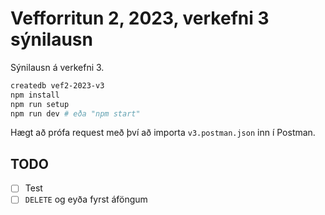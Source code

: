 # Vefforritun 2, 2023, verkefni 3 sýnilausn

Sýnilausn á verkefni 3.

```bash
createdb vef2-2023-v3
npm install
npm run setup
npm run dev # eða "npm start"
```

Hægt að prófa request með því að importa `v3.postman.json` inn í Postman.

## TODO

- [ ] Test
- [ ] `DELETE` og eyða fyrst áföngum
